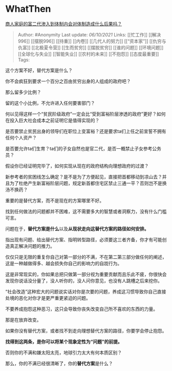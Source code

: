 # WhatThen
[商人家庭的富二代渗入到体制内会对体制造成什么后果吗？](https://www.zhihu.com/question/328561239/answer/2153494115)

> Author: #Anonymity 
Last update: *06/10/2021* 
Links: [[忙工作]] [[解决996]] [[摆脱996]] [[持重]] [[内卷]] [[几代人的努力]] [[“资本家”]] [[仇穷与仇富]] [[北极夏令营]] [[生而贫穷]] [[摆脱贫穷]] [[谁的问题]] [[环境问题]] [[全球化与失业]] [[智能失业]] [[农村的未来]] [[不抱怨]] [[态度最重要]]
Tags: 
  
这个方案不好，替代方案是什么？

你不会疯狂到要求一个百分之百由贫穷出身的人组成的政府吧？

那么留多少比例？

留的这个小比例，不允许进入任何要害部门？

何以见得这样一个“贫民阶级政府”一定会比“受到富裕阶层渗透的政府”更好？如何在投入巨大社会成本之前证明它是值得实现的？

是否要禁止贫民出身的领导们在职位上变富裕？还是要求ta们上任之前宣誓不拥有任何个人资产？

是否要允许ta们生育？ta们的子女自然也是官二代，是否一概禁止子女参考公务员？

假设你已经证明完毕了，如何实现从现在的政府结构向理想政府的过渡？

新参考者的贫困线怎么确定？是不是为了方便起见，直接把首都移动到凉山去？并且为了杜绝产生新富裕阶层问题，规定新首都住宅区禁止三通一平？否则岂不是换汤不换药？

重要的是替代方案，而不是现在的方案哪里不好。

找到任何做法的问题都并不困难，这不需要多大的智慧或者洞察力，没有什么门槛可言。

问题在于，**替代方案是什么**以及**从现状走向这替代方案的路径如何安排。**

指出现有问题、给出替代方案、指明转型路径，必须要这三者齐备，你才有可能创造真正解决问题的推力。

仅仅只是无限的重复你自己对第一部分的不满，不在第二第三部分做任何的阐述，这是一种越做得多、越会损失你自己的影响力的自戕行为。

这是非常现实的，你如果总把只做第一部分视为重要贡献而且乐此不疲，你很快会发现你说话没分量了，没人听你的，没人问你意见，也没有人跳槽之后来挖你。

“社会改造”这种宏大的问题说实话对你是次要的问题，养成这习惯导致你自己直接处境的恶化对你才是更严重更紧迫的问题。

不要养成抱怨这种恶习，这只会导致你丧失改变自己所不喜欢的东西的力量。

那是在放弃改变。

如果你没有替代方案，或者找不到走向理想替代方案的路径，你要学会停止抱怨。

**找得到这两条，是你可以将某个现象定性为“问题”的前提。**

否则你的不满和嫌太阳太亮，地球引力太大有何本质区别？

那么，你的不满已经很清晰了，你的**替代方案**是什么？